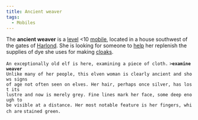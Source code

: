 ```yaml
---
title: Ancient weaver
tags:
  - Mobiles
---
```

The **ancient weaver** is a [level](level "wikilink") \<10
[mobile](mobile "wikilink"), located in a house southwest of the gates
of [Harlond](Harlond "wikilink"). She is looking for someone to
[help](Quest#The_Elven_Weaver "wikilink") her replenish the supplies of
dye she uses for making [cloaks](forest_green_cloak "wikilink").

`An exceptionally old elf is here, examining a piece of cloth.`
`>`**`examine weaver`**
`Unlike many of her people, this elven woman is clearly ancient and shows signs`
`of age not often seen on elves. Her hair, perhaps once silver, has lost its`
`lustre and now is merely grey. Fine lines mark her face, some deep enough to`
`be visible at a distance. Her most notable feature is her fingers, which are`
`stained green.`
